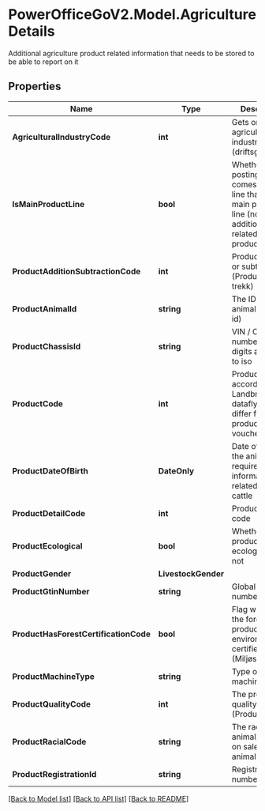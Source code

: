 # PowerOfficeGoV2.Model.AgricultureDetails
Additional agriculture product related information that needs to be stored to be able to report on it

## Properties

Name | Type | Description | Notes
------------ | ------------- | ------------- | -------------
**AgriculturalIndustryCode** | **int** | Gets or sets the agricultural industry code (driftsgrein) | [optional] 
**IsMainProductLine** | **bool** | Whether the posting info comes from a line that is a main product line (not only additions related to a product) | [optional] 
**ProductAdditionSubtractionCode** | **int** | Product addition or subtraction (Produkt tillegg trekk) | [optional] 
**ProductAnimalId** | **string** | The ID of the animal (Dyre-id) | [optional] 
**ProductChassisId** | **string** | VIN / Chassis number 17-digits according to iso | [optional] 
**ProductCode** | **int** | Product code according to Landbrukets dataflyt, can differ from product code voucher line | [optional] 
**ProductDateOfBirth** | **DateOnly** | Date of birth of the animal, required when information is related to live cattle | [optional] 
**ProductDetailCode** | **int** | Product detail code | [optional] 
**ProductEcological** | **bool** | Whether a product is ecological or not | [optional] 
**ProductGender** | **LivestockGender** |  | [optional] 
**ProductGtinNumber** | **string** | Global unit trade number | [optional] 
**ProductHasForestCertificationCode** | **bool** | Flag whether the forestry product is environmentally certified (Miljøsertifisert) | [optional] 
**ProductMachineType** | **string** | Type of machinery | [optional] 
**ProductQualityCode** | **int** | The product quality code (Produktkvalitet) | [optional] 
**ProductRacialCode** | **string** | The race of the animal, required on sale of live animals | [optional] 
**ProductRegistrationId** | **string** | Registration number | [optional] 

[[Back to Model list]](../../README.md#documentation-for-models) [[Back to API list]](../../README.md#documentation-for-api-endpoints) [[Back to README]](../../README.md)

